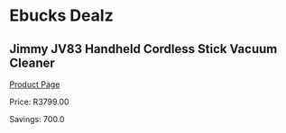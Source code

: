
# Ebucks Dealz
## Jimmy JV83 Handheld Cordless Stick Vacuum Cleaner
[Product Page](https://www.ebucks.com/web/shop/productSelected.do?prodId=472732674&catId=322194367)

Price: R3799.00

Savings: 700.0


	
